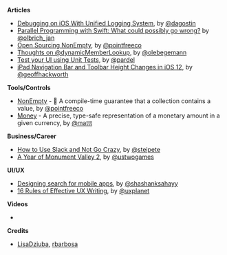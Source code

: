 **Articles**

* [Debugging on iOS With Unified Logging System](https://agostini.tech/2018/06/24/unified-logging-system/), by [@dagostin](https://twitter.com/dagostin)
* [Parallel Programming with Swift: What could possibly go wrong?](https://medium.com/flawless-app-stories/parallel-programming-with-swift-what-could-possibly-go-wrong-f5bcc38b1814) by [@olbrich_jan](https://twitter.com/olbrich_jan)
* [Open Sourcing NonEmpty](https://www.pointfree.co/blog/posts/7-open-sourcing-nonempty), by [@pointfreeco](https://twitter.com/pointfreeco)
* [Thoughts on @dynamicMemberLookup](https://oleb.net/blog/2018/06/dynamic-member-lookup/), by [@olebegemann](https://twitter.com/olebegemann)
* [Test your UI using Unit Tests](https://medium.com/@pardel/test-your-ui-using-unit-tests-c0e835c8194b), by [@pardel](https://twitter.com/pardel)
* [iPad Navigation Bar and Toolbar Height Changes in iOS 12](https://medium.com/@hacknicity/ipad-navigation-bar-and-toolbar-height-changes-in-ios-12-91c5766809f4), by [@geoffhackworth](https://twitter.com/geoffhackworth)

**Tools/Controls**

* [NonEmpty](https://github.com/pointfreeco/swift-nonempty) - 🎁 A compile-time guarantee that a collection contains a value, by [@pointfreeco](https://twitter.com/pointfreeco)
* [Money](https://github.com/Flight-School/Money) - A precise, type-safe representation of a monetary amount in a given currency, by [@mattt](https://twitter.com/mattt)

**Business/Career**

* [How to Use Slack and Not Go Crazy](https://pspdfkit.com/blog/2018/how-to-use-slack-and-not-go-crazy/), by [@steipete](https://twitter.com/steipete)
* [A Year of Monument Valley 2](https://medium.com/@ustwogames/a-year-of-monument-valley-2-36754517a386), by [@ustwogames](https://twitter.com/ustwogames)

**UI/UX**

* [Designing search for mobile apps](https://medium.muz.li/designing-search-for-mobile-apps-ab2593e9e413), by [@shashanksahayy](https://twitter.com/shashanksahayy)
* [16 Rules of Effective UX Writing](http://babich.biz/ux-writing/), by [@uxplanet](https://twitter.com/uxplanet)

**Videos**

* 

**Credits**

* [LisaDziuba](https://github.com/LisaDziuba), [rbarbosa](https://github.com/rbarbosa)

